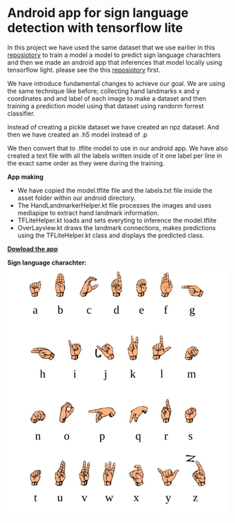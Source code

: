 # Android app for sign language detection with tensorflow lite

In this project we have used the same dataset that we use earlier in this [reposiotory](https://github.com/LordMahi19/ASL-detection) to train a model a model to predict sign language charachters and then we made an android app that inferences that model locally using tensorflow light. please see the this [reposiotory](https://github.com/LordMahi19/ASL-detection) first.

We have introduce fundamental changes to achieve our goal. We are using the same technique like before; collecting hand landmarks x and y coordinates and and label of each image to make a dataset and then training a prediction model using that dataset using randorm forrest classifier.

Instead of creating a pickle dataset we have created an npz dataset. And then we have created an .h5 model instead of .p

We then convert that to .tflite model to use in our android app. We have also created a text file with all the labels written inside of it one label per line in the exact same order as they were during the training.

**App making**

- We have copied the model.tflite file and the labels.txt file inside the asset folder within our android directory.
- The HandLandmarkerHelper.kt file processes the images and uses mediapipe to extract hand landmark information.
- TFLiteHelper.kt loads and sets everyting to inference the model.tflite
- OverLayview.kt draws the landmark connections, makes predictions using the TFLiteHelper.kt class and displays the predicted class.

[**Dowload the app**](https://lut-my.sharepoint.com/:u:/g/personal/mahi_talukder_student_lut_fi/EQjG3WvGn7hGttbHXBUil6IB_NdItEkd-Z19qzHSJObz1A?e=jhvUki)

**Sign language charachter:**
![image](./signs.png)
